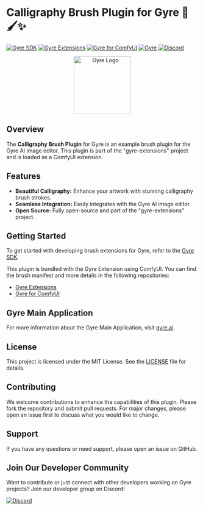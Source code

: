 # Calligraphy Brush Plugin for Gyre 🌟🖌️✨

[![Gyre SDK](https://img.shields.io/badge/Gyre%20SDK-Explore-blue?style=for-the-badge&logo=github)](https://flyingdogsoftware.github.io/gyre-sdk/)
[![Gyre Extensions](https://img.shields.io/badge/Gyre%20Extensions-Repository-blue?style=for-the-badge&logo=github)](https://github.com/flyingdogsoftware/gyre-extensions/)
[![Gyre for ComfyUI](https://img.shields.io/badge/Gyre%20for%20ComfyUI-Explore-blue?style=for-the-badge&logo=github)](https://github.com/flyingdogsoftware/gyre_for_comfyui)
[![Gyre](https://img.shields.io/badge/Gyre-Website-orange?style=for-the-badge&logo=internet-explorer)](https://gyre.ai)
[![Discord](https://img.shields.io/badge/Discord-Join%20Us-7289DA?style=for-the-badge&logo=discord)](https://discord.gg/HyaNtnU5Pw)

<p align="center">
  <img src="https://gyre.ai/images/logo.png" alt="Gyre Logo" width="150px">
</p>

## Overview

The **Calligraphy Brush Plugin** for Gyre is an example brush plugin for the Gyre AI image editor. This plugin is part of the "gyre-extensions" project and is loaded as a ComfyUI extension.

## Features

- **Beautiful Calligraphy:** Enhance your artwork with stunning calligraphy brush strokes.
- **Seamless Integration:** Easily integrates with the Gyre AI image editor.
- **Open Source:** Fully open-source and part of the "gyre-extensions" project.

## Getting Started

To get started with developing brush extensions for Gyre, refer to the [Gyre SDK](https://flyingdogsoftware.github.io/gyre-sdk/).

This plugin is bundled with the Gyre Extension using ComfyUI. You can find the brush manifest and more details in the following repositories:
- [Gyre Extensions](https://github.com/flyingdogsoftware/gyre-extensions/)
- [Gyre for ComfyUI](https://github.com/flyingdogsoftware/gyre_for_comfyui)

## Gyre Main Application

For more information about the Gyre Main Application, visit [gyre.ai](https://gyre.ai).

## License

This project is licensed under the MIT License. See the [LICENSE](https://github.com/flyingdogsoftware/gyre-extensions/blob/main/LICENSE) file for details.

## Contributing

We welcome contributions to enhance the capabilities of this plugin. Please fork the repository and submit pull requests. For major changes, please open an issue first to discuss what you would like to change.

## Support

If you have any questions or need support, please open an issue on GitHub.

## Join Our Developer Community

Want to contribute or just connect with other developers working on Gyre projects? Join our developer group on Discord!

[![Discord](https://img.shields.io/badge/Discord-Join%20Us-7289DA?style=for-the-badge&logo=discord)](https://discord.gg/HyaNtnU5Pw)




  
